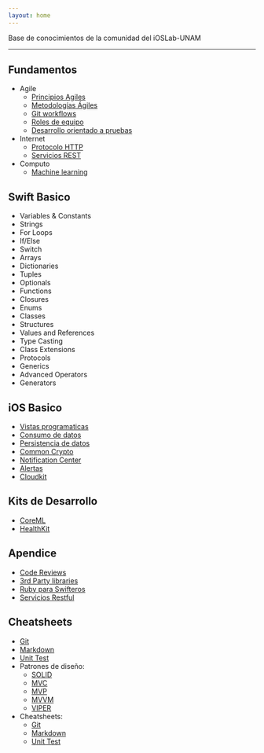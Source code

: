 ```yaml
---
layout: home
---
```


Base de conocimientos de la comunidad del iOSLab-UNAM

---

## Fundamentos
- Agile
  - [Principios Agiles](posts/agile-principles)
  - [Metodologías Ágiles](posts/agile)
  - [Git workflows](posts/gitflows)
  - [Roles de equipo](posts/team-roles)
  - [Desarrollo orientado a pruebas](posts/tdd)
- Internet
  - [Protocolo HTTP](posts/http)
  - [Servicios REST](posts/rest)
- Computo
  - [Machine learning](posts/machine-learning)

## Swift Basico

- Variables & Constants
- Strings
- For Loops
- If/Else
- Switch
- Arrays
- Dictionaries
- Tuples
- Optionals
- Functions
- Closures
- Enums
- Classes
- Structures
- Values and References
- Type Casting
- Class Extensions
- Protocols
- Generics
- Advanced Operators
- Generators

## iOS Basico

- [Vistas programaticas](posts/programmatic-views)
- [Consumo de datos](posts/data-consumption)
- [Persistencia de datos](posts/data-persistence)
- [Common Crypto](posts/common-crypto)
- [Notification Center](posts/notification-center)
- [Alertas](posts/alerts)
- [Cloudkit](posts/cloudkit)

## Kits de Desarrollo
- [CoreML](posts/coreml)
- [HealthKit](posts/health-kit)

## Apendice

- [Code Reviews](posts/code-reviews)
- [3rd Party libraries](posts/3rd-party-libraries)
- [Ruby para Swifteros](posts/ruby-for-swifters)
- [Servicios Restful](posts/restful-services)

## Cheatsheets

- [Git](posts/git-cheatsheet)
- [Markdown](posts/markdown-cheatsheet)
- [Unit Test](posts/unit-tests-cheatsheet)
- Patrones de diseño:
  - [SOLID](posts/solid)
  - [MVC](posts/mvc)
  - [MVP](posts/mvp)
  - [MVVM](posts/mvvm)
  - [VIPER](posts/viper)
- Cheatsheets:
  - [Git](posts/git-cheatsheet)
  - [Markdown](posts/markdown-cheatsheet)
  - [Unit Test](posts/unit-tests-cheatsheet)
